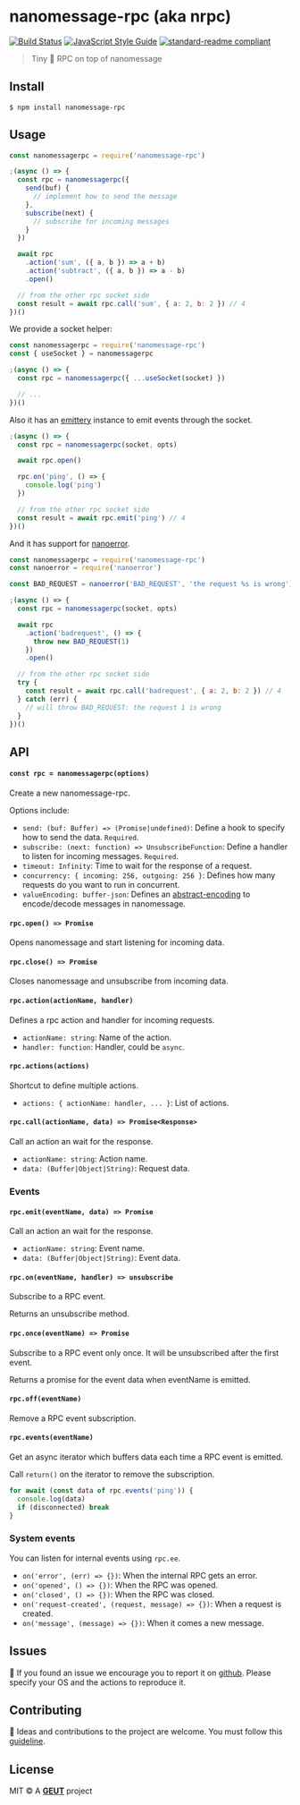 # nanomessage-rpc (aka nrpc)

[![Build Status](https://travis-ci.com/geut/nanomessage-rpc.svg?branch=master)](https://travis-ci.com/geut/nanomessage-rpc)
[![JavaScript Style Guide](https://img.shields.io/badge/code_style-standard-brightgreen.svg)](https://standardjs.com)
[![standard-readme compliant](https://img.shields.io/badge/readme%20style-standard-brightgreen.svg?style=flat-square)](https://github.com/RichardLitt/standard-readme)

> Tiny :hatched_chick: RPC on top of nanomessage

## <a name="install"></a> Install

```
$ npm install nanomessage-rpc
```

## <a name="usage"></a> Usage

```javascript
const nanomessagerpc = require('nanomessage-rpc')

;(async () => {
  const rpc = nanomessagerpc({
    send(buf) {
      // implement how to send the message
    },
    subscribe(next) {
      // subscribe for incoming messages
    }
  })

  await rpc
    .action('sum', ({ a, b }) => a + b)
    .action('subtract', ({ a, b }) => a - b)
    .open()

  // from the other rpc socket side
  const result = await rpc.call('sum', { a: 2, b: 2 }) // 4
})()
```

We provide a socket helper:

```javascript
const nanomessagerpc = require('nanomessage-rpc')
const { useSocket } = nanomessagerpc

;(async () => {
  const rpc = nanomessagerpc({ ...useSocket(socket) })

  // ...
})()
```

Also it has an [emittery](https://github.com/sindresorhus/emittery) instance to emit events through the socket.

```javascript
;(async () => {
  const rpc = nanomessagerpc(socket, opts)

  await rpc.open()

  rpc.on('ping', () => {
    console.log('ping')
  })

  // from the other rpc socket side
  const result = await rpc.emit('ping') // 4
})()
```

And it has support for [nanoerror](https://github.com/geut/nanoerror).

```javascript
const nanomessagerpc = require('nanomessage-rpc')
const nanoerror = require('nanoerror')

const BAD_REQUEST = nanoerror('BAD_REQUEST', 'the request %s is wrong')

;(async () => {
  const rpc = nanomessagerpc(socket, opts)

  await rpc
    .action('badrequest', () => {
      throw new BAD_REQUEST(1)
    })
    .open()

  // from the other rpc socket side
  try {
    const result = await rpc.call('badrequest', { a: 2, b: 2 }) // 4
  } catch (err) {
    // will throw BAD_REQUEST: the request 1 is wrong
  }
})()
```

## API

#### `const rpc = nanomessagerpc(options)`

Create a new nanomessage-rpc.

Options include:

- `send: (buf: Buffer) => (Promise|undefined)`: Define a hook to specify how to send the data. `Required`.
- `subscribe: (next: function) => UnsubscribeFunction`: Define a handler to listen for incoming messages. `Required`.
- `timeout: Infinity`: Time to wait for the response of a request.
- `concurrency: { incoming: 256, outgoing: 256 }`: Defines how many requests do you want to run in concurrent.
- `valueEncoding: buffer-json`: Defines an [abstract-encoding](https://github.com/mafintosh/abstract-encoding) to encode/decode messages in nanomessage.

#### `rpc.open() => Promise`

Opens nanomessage and start listening for incoming data.

#### `rpc.close() => Promise`

Closes nanomessage and unsubscribe from incoming data.

#### `rpc.action(actionName, handler)`

Defines a rpc action and handler for incoming requests.

- `actionName: string`: Name of the action.
- `handler: function`: Handler, could be `async`.

#### `rpc.actions(actions)`

Shortcut to define multiple actions.

- `actions: { actionName: handler, ... }`: List of actions.

#### `rpc.call(actionName, data) => Promise<Response>`

Call an action an wait for the response.

- `actionName: string`: Action name.
- `data: (Buffer|Object|String)`: Request data.

### Events

#### `rpc.emit(eventName, data) => Promise`

Call an action an wait for the response.

- `actionName: string`: Event name.
- `data: (Buffer|Object|String)`: Event data.

#### `rpc.on(eventName, handler) => unsubscribe`

Subscribe to a RPC event.

Returns an unsubscribe method.

#### `rpc.once(eventName) => Promise`

Subscribe to a RPC event only once. It will be unsubscribed after the first event.

Returns a promise for the event data when eventName is emitted.

#### `rpc.off(eventName)`

Remove a RPC event subscription.

#### `rpc.events(eventName)`

Get an async iterator which buffers data each time a RPC event is emitted.

Call `return()` on the iterator to remove the subscription.

```javascript
for await (const data of rpc.events('ping')) {
  console.log(data)
  if (disconnected) break
}
```

### System events

You can listen for internal events using `rpc.ee`.

- `on('error', (err) => {})`: When the internal RPC gets an error.
- `on('opened', () => {})`: When the RPC was opened.
- `on('closed', () => {})`: When the RPC was closed.
- `on('request-created', (request, message) => {})`: When a request is created.
- `on('message', (message) => {})`: When it comes a new message.

## <a name="issues"></a> Issues

:bug: If you found an issue we encourage you to report it on [github](https://github.com/geut/nanomessage-rpc/issues). Please specify your OS and the actions to reproduce it.

## <a name="contribute"></a> Contributing

:busts_in_silhouette: Ideas and contributions to the project are welcome. You must follow this [guideline](https://github.com/geut/nanomessage-rpc/blob/master/CONTRIBUTING.md).

## License

MIT © A [**GEUT**](http://geutstudio.com/) project

